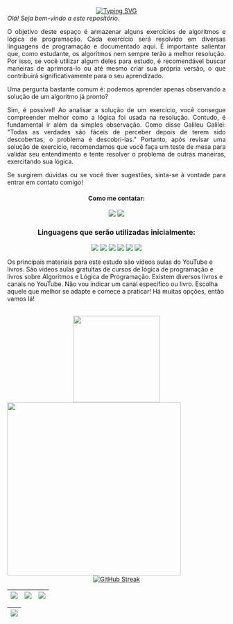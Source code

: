 <div align="center" style="text-align: center;">
  <a href="https://git.io/typing-svg"><img src="https://readme-typing-svg.herokuapp.com?font=Fira+Code&pause=1000&color=008080&width=700&lines=Seja+bem+vindo!;Que+a+For%C3%A7a+esteja+com+voc%C3%AA!+%7BYoda%7D;Ensine+sempre+o+que+voc%C3%AA+aprendeu.+%7BYoda%7D;Atrav%C3%A9s+do+erro+voc%C3%AAs+conseguir%C3%A3o+a+vit%C3%B3ria.+%7BMe.+Magos%7D" alt="Typing SVG"/>
  </a>
</div>

<div style="text-align: justify;">
<i>Olá! Seja bem-vindo a este repositório.</i>

<p>O objetivo deste espaço é armazenar alguns exercícios de algoritmos e lógica de programação. Cada exercício será resolvido em diversas linguagens de programação e documentado aqui. É importante salientar que, como estudante, os algoritmos nem sempre terão a melhor resolução. Por isso, se você utilizar algum deles para estudo, é recomendável buscar maneiras de aprimorá-lo ou até mesmo criar sua própria versão, o que contribuirá significativamente para o seu aprendizado.</p>

<p>Uma pergunta bastante comum é: podemos aprender apenas observando a solução de um algoritmo já pronto?</p>

<p>Sim, é possível! Ao analisar a solução de um exercício, você consegue compreender melhor como a lógica foi usada na resolução. Contudo, é fundamental ir além da simples observação. Como disse Galileu Galilei: "Todas as verdades são fáceis de perceber depois de terem sido descobertas; o problema é descobri-las."
Portanto, após revisar uma solução de exercício, recomendamos que você faça um teste de mesa para validar seu entendimento e tente resolver o problema de outras maneiras, exercitando sua lógica.</p>

<p>Se surgirem dúvidas ou se você tiver sugestões, sinta-se à vontade para entrar em contato comigo!</p>
</div>

<div align="center"> 
  <h4 align="center">Como me contatar:</h4>
  <a href = "mailto:rbnsrs@protonmail.com"><img src="https://img.shields.io/badge/-ProtonMail-%23333?style=for-the-badge&logo=proton&logoColor=white" target="_blank"></a>
  <a href="https://www.linkedin.com/in/lucas-carvalho-a2125a186/" target="_blank"><img src="https://img.shields.io/badge/-LinkedIn-%230077B5?style=for-the-badge&logo=linkedin&logoColor=white" target="_blank"></a>   
</div>

<div>
  <h3 align="center">Linguagens que serão utilizadas inicialmente: </h3>

  <p align='center'>
    <img src= "https://img.shields.io/badge/JavaScript-323330?style=for-the-badge&logo=javascript&logoColor=F7DF1E"/>
    <img src= "https://img.shields.io/badge/Python-FFD43B?style=for-the-badge&logo=python&logoColor=blue"/>
    <img src= "https://img.shields.io/badge/C-%2300599C.svg?style=for-the-badge&logo=c&logoColor=white"/>
    <img src= "https://img.shields.io/badge/c++-%2300599C.svg?style=for-the-badge&logo=c%2B%2B&logoColor=white"/>
    <img src= "https://img.shields.io/badge/Java-%23ED8B00.svg?style=for-the-badge&logo=openjdk&logoColor=white"/>
    <img src= "https://img.shields.io/badge/VisualG-0078D4?style=for-the-badge&logo=visualG&logoColor=white"/>
  </p>
</div>

<div>
  <p align='left'>
    Os principais materiais para este estudo são vídeos aulas do YouTube e livros. São vídeos aulas gratuitas de cursos de lógica de programação e livros sobre Algoritmos e Lógica de Programação. Existem diversos livros e 
    canais no YouTube. Não vou indicar um canal específico ou livro. Escolha aquele que melhor se adapte e comece a praticar! Há muitas opções, então vamos lá!
  </p>
</div>

<br>

</div>
  
 <div align="center">
    <div align='center'>
      <img height="200px" src="https://github-readme-stats.vercel.app/api?username=rbnsrs&show_icons=true&theme=vision-friendly-dark&include_all_commits=true&count_private=true"/>
      <img align="left" height="400px" src="https://github-readme-stats.vercel.app/api/top-langs/?username=rbnsrs&langs_count=8&theme=vision-friendly-dark&hide_border=true">
    </div>
  
  <div align = "center">
  
  [![GitHub Streak](http://github-readme-streak-stats.herokuapp.com?user=rbnsrs&theme=highcontrast)](https://git.io/streak-stats)
  
  </div>
</div>

| ![](http://github-profile-summary-cards.vercel.app/api/cards/stats?username=rbnsrs&theme=nord_dark) | ![](http://github-profile-summary-cards.vercel.app/api/cards/repos-per-language?username=rbnsrs&hide=Html&theme=nord_dark) | ![](http://github-profile-summary-cards.vercel.app/api/cards/most-commit-language?username=rbnsrs&theme=nord_dark) |
| :----------------------------------------------------------------------------------------------------------------------: | :---------------------------------------------------------------------------------------------------------------------------------------------: | :-------------------------------------------------------------------------------------------------------------------------------------: |

| ![](http://github-profile-summary-cards.vercel.app/api/cards/profile-details?username=rbnsrs&theme=nord_dark) |
| :--------------------------------------------------------------------------------------------------------------------------------: |
